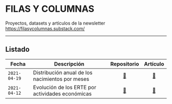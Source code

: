 # FILAS Y COLUMNAS
Proyectos, datasets y artículos de la newsletter https://filasycolumnas.substack.com/

---

## Listado

Fecha|Descripción|Repositorio|Artículo
----|-----------|:--:|:-----:
`2021-04-19`|Distribución anual de los nacimientos por meses|[:link:](https://github.com/jescuderoma/filas-y-columnas/tree/main/2021-04-19_nacimientos_por_meses)|[:link:]()
`2021-04-12`|Evolución de los ERTE por actividades económicas|[:link:](https://github.com/jescuderoma/filas-y-columnas/tree/main/2021-04-12_erte-afiliados-sectores)|[:link:](https://filasycolumnas.substack.com/p/los-erte-echan-raices-en-25-sectores)

